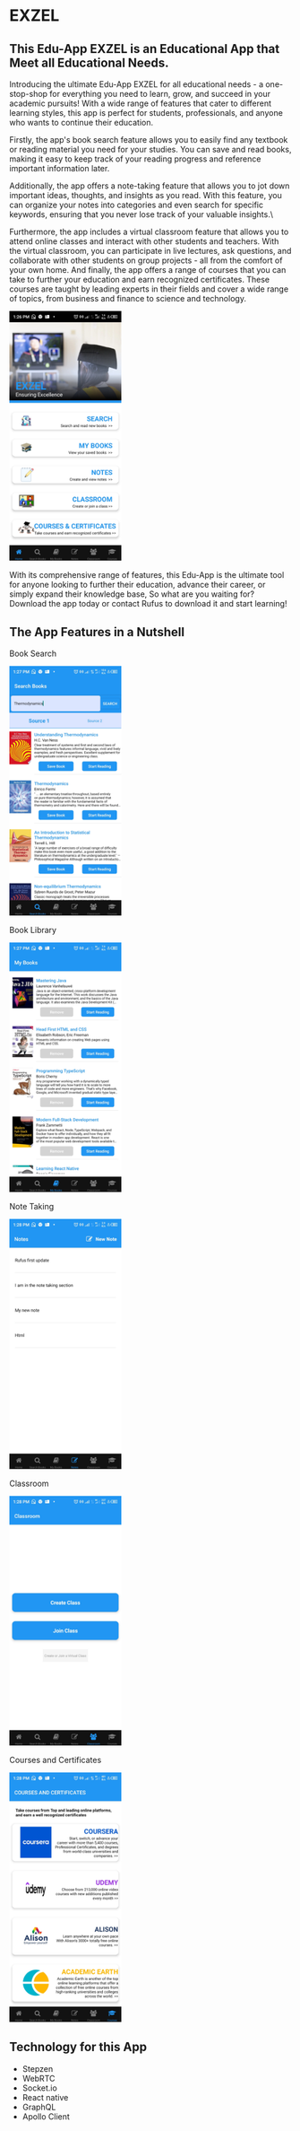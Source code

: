 # EXZEL

## This Edu-App EXZEL is an Educational App that Meet all Educational Needs.


Introducing the ultimate Edu-App EXZEL for all educational needs - a one-stop-shop for everything you need to learn, grow, and succeed in your academic pursuits! With a wide range of features that cater to different learning styles, this app is perfect for students, professionals, and anyone who wants to continue their education.

Firstly, the app's book search feature allows you to easily find any textbook or reading material you need for your studies. You can save and read books, making it easy to keep track of your reading progress and reference important information later.

Additionally, the app offers a note-taking feature that allows you to jot down important ideas, thoughts, and insights as you read. With this feature, you can organize your notes into categories and even search for specific keywords, ensuring that you never lose track of your valuable insights.\

Furthermore, the app includes a virtual classroom feature that allows you to attend online classes and interact with other students and teachers. With the virtual classroom, you can participate in live lectures, ask questions, and collaborate with other students on group projects - all from the comfort of your own home.
And finally, the app offers a range of courses that you can take to further your education and earn recognized certificates. These courses are taught by leading experts in their fields and cover a wide range of topics, from business and finance to science and technology.

 <p >
        <img src="./Screenshot/homePage.png" width="200" title="Home Page">
 </p>

With its comprehensive range of features, this Edu-App is the ultimate tool for anyone looking to further their education, advance their career, or simply expand their knowledge base, So what are you waiting for? Download the app today or contact Rufus to download it and start learning!

## The App Features in a Nutshell
 <p >
    Book Search
    <p>
        <img src="./Screenshot/bookSearch.png" width="200" title="Book Search">
        </p>
 </p>
  <p >
    Book Library
    <p>
        <img src="./Screenshot/bookLibrary.png" width="200" title="Book Library">
        </p>
  </p>
   <p >
  Note Taking
  <p>
     <img src="./Screenshot/noteTaking.png" width="200" title="Note Taking">
     </p>
    </p>

 <p >
    Classroom
    <p>
     <img src="./Screenshot/classroom.png" width="200" title="Classroom">
     </p>
 </p>

  <p >
    Courses and Certificates
    <p>
     <img src="./Screenshot/courseAndCertificate.png" width="200" title="Courses and Certificates">
     </p>

  </p>

## Technology for this App
* Stepzen
* WebRTC
* Socket.io
* React native
* GraphQL
* Apollo Client